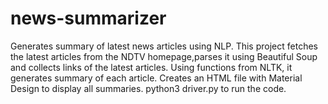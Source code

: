 # news-summarizer
Generates summary of latest news articles using NLP.
This project fetches the latest articles from the NDTV homepage,parses it using Beautiful Soup and collects links of the latest articles.
Using functions from NLTK, it generates summary of each article.
Creates an HTML file with Material Design to display all summaries.
python3 driver.py to run the code.
